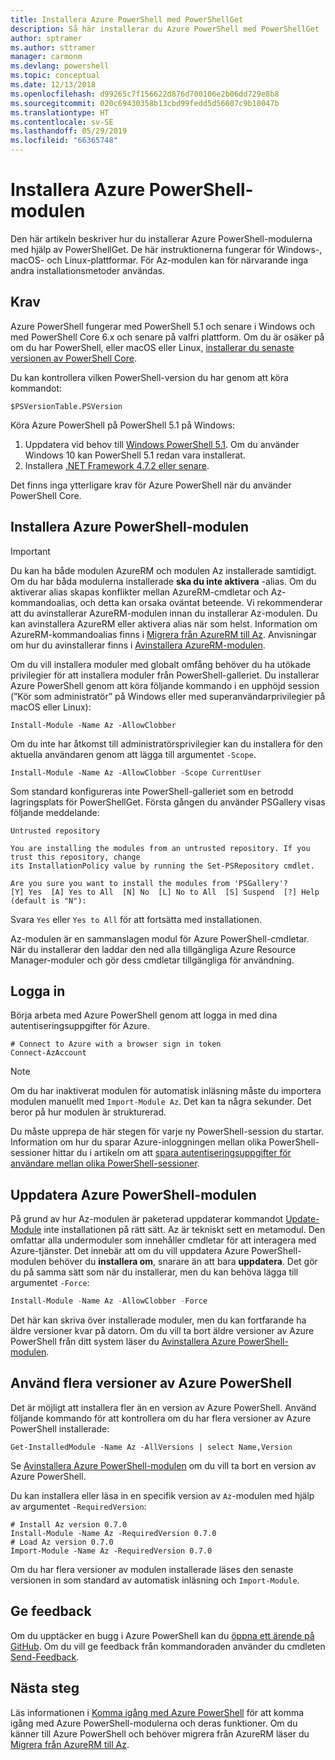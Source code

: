 ```yaml
---
title: Installera Azure PowerShell med PowerShellGet
description: Så här installerar du Azure PowerShell med PowerShellGet
author: sptramer
ms.author: sttramer
manager: carmonm
ms.devlang: powershell
ms.topic: conceptual
ms.date: 12/13/2018
ms.openlocfilehash: d99265c7f156622d876d700106e2b06dd729e8b8
ms.sourcegitcommit: 020c69430358b13cbd99fedd5d56607c9b10047b
ms.translationtype: HT
ms.contentlocale: sv-SE
ms.lasthandoff: 05/29/2019
ms.locfileid: "66365748"
---
```

# <a name="install-the-azure-powershell-module"></a>Installera Azure PowerShell-modulen

Den här artikeln beskriver hur du installerar Azure PowerShell-modulerna med hjälp av PowerShellGet. De här instruktionerna fungerar för Windows-, macOS- och Linux-plattformar. För Az-modulen kan för närvarande inga andra installationsmetoder användas.

## <a name="requirements"></a>Krav

Azure PowerShell fungerar med PowerShell 5.1 och senare i Windows och med PowerShell Core 6.x och senare på valfri plattform. Om du är osäker på om du har PowerShell, eller macOS eller Linux, [installerar du senaste versionen av PowerShell Core](/powershell/scripting/install/installing-powershell#powershell-core).

Du kan kontrollera vilken PowerShell-version du har genom att köra kommandot:

```powershell-interactive
$PSVersionTable.PSVersion
```

Köra Azure PowerShell på PowerShell 5.1 på Windows:

1. Uppdatera vid behov till [Windows PowerShell 5.1](/powershell/scripting/install/installing-windows-powershell#upgrading-existing-windows-powershell). Om du använder Windows 10 kan PowerShell 5.1 redan vara installerat.
2. Installera [.NET Framework 4.7.2 eller senare](/dotnet/framework/install).

Det finns inga ytterligare krav för Azure PowerShell när du använder PowerShell Core.

## <a name="install-the-azure-powershell-module"></a>Installera Azure PowerShell-modulen

> [!IMPORTANT]
>
> Du kan ha både modulen AzureRM och modulen Az installerade samtidigt. Om du har båda modulerna installerade __ska du inte aktivera__ -alias.
> Om du aktiverar alias skapas konflikter mellan AzureRM-cmdletar och Az-kommandoalias, och detta kan orsaka oväntat beteende.
> Vi rekommenderar att du avinstallerar AzureRM-modulen innan du installerar Az-modulen. Du kan avinstallera AzureRM eller aktivera alias när som helst. Information om AzureRM-kommandoalias finns i [Migrera från AzureRM till Az](migrate-from-azurerm-to-az.md).
> Anvisningar om hur du avinstallerar finns i [Avinstallera AzureRM-modulen](uninstall-az-ps.md#uninstall-the-azurerm-module). 

Om du vill installera moduler med globalt omfång behöver du ha utökade privilegier för att installera moduler från PowerShell-galleriet. Du installerar Azure PowerShell genom att köra följande kommando i en upphöjd session (”Kör som administratör” på Windows eller med superanvändarprivilegier på macOS eller Linux):

```powershell-interactive
Install-Module -Name Az -AllowClobber
```

Om du inte har åtkomst till administratörsprivilegier kan du installera för den aktuella användaren genom att lägga till argumentet `-Scope`.

```powershell-interactive
Install-Module -Name Az -AllowClobber -Scope CurrentUser
```

Som standard konfigureras inte PowerShell-galleriet som en betrodd lagringsplats för PowerShellGet. Första gången du använder PSGallery visas följande meddelande:

```output
Untrusted repository

You are installing the modules from an untrusted repository. If you trust this repository, change
its InstallationPolicy value by running the Set-PSRepository cmdlet.

Are you sure you want to install the modules from 'PSGallery'?
[Y] Yes  [A] Yes to All  [N] No  [L] No to All  [S] Suspend  [?] Help (default is "N"):
```

Svara `Yes` eller `Yes to All` för att fortsätta med installationen.

Az-modulen är en sammanslagen modul för Azure PowerShell-cmdletar. När du installerar den laddar den ned alla tillgängliga Azure Resource Manager-moduler och gör dess cmdletar tillgängliga för användning.

## <a name="sign-in"></a>Logga in

Börja arbeta med Azure PowerShell genom att logga in med dina autentiseringsuppgifter för Azure.

```powershell-interactive
# Connect to Azure with a browser sign in token
Connect-AzAccount
```

> [!NOTE]
>
> Om du har inaktiverat modulen för automatisk inläsning måste du importera modulen manuellt med `Import-Module Az`. Det kan ta några sekunder. Det beror på hur modulen är strukturerad.

Du måste upprepa de här stegen för varje ny PowerShell-session du startar. Information om hur du sparar Azure-inloggningen mellan olika PowerShell-sessioner hittar du i artikeln om att [spara autentiseringsuppgifter för användare mellan olika PowerShell-sessioner](context-persistence.md).

## <a name="update-the-azure-powershell-module"></a>Uppdatera Azure PowerShell-modulen

På grund av hur Az-modulen är paketerad uppdaterar kommandot [Update-Module](/powershell/module/powershellget/update-module) inte installationen på rätt sätt. Az är tekniskt sett en metamodul. Den omfattar alla undermoduler som innehåller cmdletar för att interagera med Azure-tjänster. Det innebär att om du vill uppdatera Azure PowerShell-modulen behöver du __installera om__, snarare än att bara __uppdatera__. Det gör du på samma sätt som när du installerar, men du kan behöva lägga till argumentet `-Force`:

```powershell
Install-Module -Name Az -AllowClobber -Force
```

Det här kan skriva över installerade moduler, men du kan fortfarande ha äldre versioner kvar på datorn.
Om du vill ta bort äldre versioner av Azure PowerShell från ditt system läser du [Avinstallera Azure PowerShell-modulen](uninstall-az-ps.md).

## <a name="use-multiple-versions-of-azure-powershell"></a>Använd flera versioner av Azure PowerShell

Det är möjligt att installera fler än en version av Azure PowerShell. Använd följande kommando för att kontrollera om du har flera versioner av Azure PowerShell installerade:

```powershell-interactive
Get-InstalledModule -Name Az -AllVersions | select Name,Version
```

Se [Avinstallera Azure PowerShell-modulen](uninstall-az-ps.md) om du vill ta bort en version av Azure PowerShell.

Du kan installera eller läsa in en specifik version av `Az`-modulen med hjälp av argumentet `-RequiredVersion`:

```powershell-interactive
# Install Az version 0.7.0
Install-Module -Name Az -RequiredVersion 0.7.0 
# Load Az version 0.7.0
Import-Module -Name Az -RequiredVersion 0.7.0
```

Om du har flera versioner av modulen installerade läses den senaste versionen in som standard av automatisk inläsning och `Import-Module`.

## <a name="provide-feedback"></a>Ge feedback

Om du upptäcker en bugg i Azure PowerShell kan du [öppna ett ärende på GitHub](https://github.com/Azure/azure-powershell/issues).
Om du vill ge feedback från kommandoraden använder du cmdleten [Send-Feedback](/powershell/module/az.accounts/send-feedback).

## <a name="next-steps"></a>Nästa steg

Läs informationen i [Komma igång med Azure PowerShell](get-started-azureps.md) för att komma igång med Azure PowerShell-modulerna och deras funktioner.
Om du känner till Azure PowerShell och behöver migrera från AzureRM läser du [Migrera från AzureRM till Az](migrate-from-azurerm-to-az.md).
